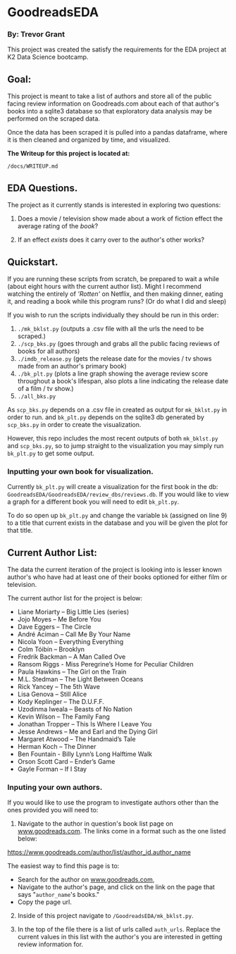# GoodreadsEDA
### By: Trevor Grant

This project was created the satisfy the requirements for the EDA project
at K2 Data Science bootcamp.

## Goal:

This project is meant to take a list of authors and store all of the public
facing review information on Goodreads.com about each of that author's books into
a sqlite3 database so that exploratory data analysis may be performed on the
scraped data.

Once the data has been scraped it is pulled into a pandas dataframe, where it
is then cleaned and organized by time, and visualized.

**The Writeup for this project is located at:**

`/docs/WRITEUP.md`

## EDA Questions.

The project as it currently stands is interested in exploring two questions:

1. Does a movie / television show made about a work of fiction effect the average
rating of the *book*?

2. If an effect *exists* does it carry over to the author's other works?


## Quickstart.

If you are running these scripts from scratch, be prepared to wait a while
(about eight hours with the current author list). Might I recommend watching
the entirely of *'Rotten'* on Netflix, and then making dinner, eating it,
and reading a book while this program runs? (Or do what I did and sleep)

If you wish to run the scripts individually they should be run in this order:

1. `./mk_bklst.py` (outputs a .csv file with all the urls the need to be scraped.)
2. `./scp_bks.py` (goes through and grabs all the public facing reviews of books for all authors)
3.  `./imdb_release.py` (gets the release date for the movies / tv shows made from an author's primary book)
4. `./bk_plt.py` (plots a line graph showing the average review score throughout a book's lifespan, also plots a line indicating the release date of a film / tv show.)
5. `./all_bks.py`

As `scp_bks.py` depends on a .csv file in created as output for `mk_bklst.py`
in order to run. and `bk_plt.py` depends on the sqlite3 db generated by `scp_bks.py`
in order to create the visualization.

However, this repo includes the most recent outputs of both `mk_bklst.py`
and `scp_bks.py`, so to jump straight to the visualization you may simply run
`bk_plt.py` to get some output.

### Inputting your own book for visualization.

Currently `bk_plt.py` will create a visualization for the first book in the db:
`GoodreadsEDA/GoodreadsEDA/review_dbs/reviews.db`. If you would like to view a
graph for a different book you will need to edit `bk_plt.py`.

To do so open up `bk_plt.py` and change the variable `bk` (assigned on line 9) to
a title that current exists in the database and you will be given the plot for
that title.


## Current Author List:

The data the current iteration of the project is looking into is lesser known
author's who have had at least one of their books optioned for either film or
television.

The current author list for the project is below:

* Liane Moriarty – Big Little Lies (series)
* Jojo Moyes – Me Before You
* Dave Eggers – The Circle
* André Aciman – Call Me By Your Name
* Nicola Yoon – Everything Everything
* Colm Tóibín – Brooklyn
* Fredrik Backman – A Man Called Ove
* Ransom Riggs - Miss Peregrine’s Home for Peculiar Children
* Paula Hawkins – The Girl on the Train
* M.L. Stedman – The Light Between Oceans
* Rick Yancey – The 5th Wave
* Lisa Genova – Still Alice
* Kody Keplinger – The D.U.F.F.
* Uzodinma Iweala – Beasts of No Nation
* Kevin Wilson – The Family Fang
* Jonathan Tropper – This Is Where I Leave You
* Jesse Andrews – Me and Earl and the Dying Girl
* Margaret Atwood – The Handmaid’s Tale
* Herman Koch – The Dinner
* Ben Fountain - Billy Lynn’s Long Halftime Walk
* Orson Scott Card – Ender’s Game
* Gayle Forman – If I Stay

### Inputing your own authors.

If you would like to use the program to investigate authors other than the ones
provided you will need to:

1. Navigate to the author in question's book list page on
www.goodreads.com. The links come in a format such as the one listed below:

https://www.goodreads.com/author/list/author_id.author_name

  The easiest way to find this page is to:
  - Search for the author on www.goodreads.com,
  - Navigate to the author's page, and click on the link on the page that says
  "`author_name`'s books."
  - Copy the page url.

2. Inside of this project navigate to `/GoodreadsEDA/mk_bklst.py`.

3. In the top of the file there is a list of urls called `auth_urls`. Replace
the current values in this list with the author's you are interested in getting
review information for.
